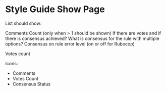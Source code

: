 # Style Guide Show Page

List should show:

Comments Count (only when > 1 should be shown)
If there are votes and if there is  consensus achieved?
  What is consensus for the rule with multiple options?
  Consensus on rule error level (on or off for Rubocop)

Votes count

Icons:
 - Comments
 - Votes Count
 - Consensus Status
